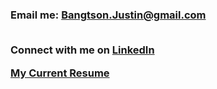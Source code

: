 <h3>Email me: <a href="mailto:bangtson.justin@gmail.com" target="blank">Bangtson.Justin@gmail.com</a>

<br>  Connect with me on <a href="https://www.linkedin.com/in/justin-bangtson/" target="blank">LinkedIn</a><br>

<a href="assets/JustinBangtson_resume.pdf" target="blank">My Current Resume</a>  </h3>


